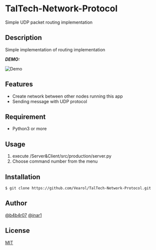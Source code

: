 # TalTech-Network-Protocol

Simple UDP packet routing implementation

## Description

Simple implementation of routing implementation

***DEMO:***

![Demo](https://user-images.githubusercontent.com/45119992/57986285-ac317800-7a7b-11e9-8c50-63c67f5bcb46.png)

## Features

- Create network between other nodes running this app
- Sending message with UDP protocol

## Requirement

- Python3 or more

## Usage

1. execute /Server&Client/src/production/server.py
2. Choose command number from the menu

## Installation

    $ git clone https://github.com/Vearol/TalTech-Network-Protocol.git

## Author

[@b4b4r07](https://github.com/Vearol)
[@inar1](https://github.com/inar1)

## License

[MIT](http://b4b4r07.mit-license.org)
